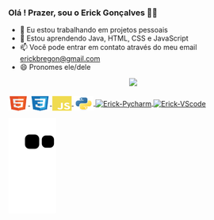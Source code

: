 ### Olá ! Prazer, sou o Erick Gonçalves 👋😁

- 🔭 Eu estou trabalhando em projetos pessoais 
- 🌱 Estou aprendendo Java, HTML, CSS e JavaScript
- 📫 Você pode entrar em contato através do meu email erickbregon@gmail.com
- 😄 Pronomes ele/dele

<div align="center">
  <a href="https://github.com/Saimonexk">
  <img height="180em" src="https://github-readme-stats.vercel.app/api?username=Saimonexk&show_icons=true&theme=dark&include_all_commits=true&count_private=true"/>
</div>
  
  <div style="display: inline_block"><br>
 <img align="center" alt="Erick-HTML" height="30" width="40" src="https://raw.githubusercontent.com/devicons/devicon/master/icons/html5/html5-original.svg" />
   <img align="center" alt="Erick-CSS" height="30" width="40" src="https://raw.githubusercontent.com/devicons/devicon/master/icons/css3/css3-original.svg" /> 
    <img align="center" alt="Erick-JS" height="30" width="40" src="https://raw.githubusercontent.com/devicons/devicon/master/icons/javascript/javascript-plain.svg"/>
  <img align="center" alt="Erick-Python" height="30" width="40" src="https://raw.githubusercontent.com/devicons/devicon/master/icons/python/python-original.svg" />
<img align="center" alt="Erick-Pycharm" height="30" width="40" src="https://cdn.jsdelivr.net/gh/devicons/devicon/icons/pycharm/pycharm-original.svg" />
  <img align="center" alt="Erick-VScode" height="30" width="40" src="https://cdn.jsdelivr.net/gh/devicons/devicon/icons/vscode/vscode-original.svg" />            
</div>
   
   ![Snake animation](https://github.com/Saimonexk/Saimonexk/blob/output/github-contribution-grid-snake.svg)
